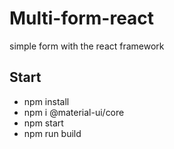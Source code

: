 # Multi-form-react
simple form with the react framework

## Start  
- npm install  
- npm i @material-ui/core  
- npm start  
- npm run build

